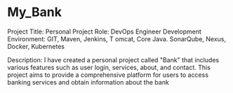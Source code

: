 # My_Bank
Project Title: Personal Project
Role: DevOps Engineer 
Development Environment: GIT, Maven, Jenkins, T	omcat, Core Java. SonarQube, Nexus, Docker, Kubernetes

Description:
I have created a personal project called "Bank" that includes various features such as user login, services, about, and contact. This project aims to provide a comprehensive platform for users to access banking services and obtain information about the bank
